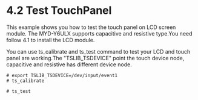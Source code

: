# 4.2 Test TouchPanel

This example shows you how to test the touch panel on LCD screen module. The MYD-Y6ULX supports capacitive and resistive type.You need follow 4.1 to install the LCD module.

You can use ts_calibrate and ts_test command to test your LCD and touch panel are working.The "TSLIB_TSDEVICE" point the touch device node, capacitive and resistive has different device node.

```
# export TSLIB_TSDEVICE=/dev/input/event1
# ts_calibrate

# ts_test

```

